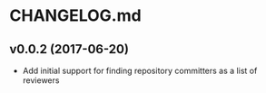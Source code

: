 CHANGELOG.md
============


v0.0.2 (2017-06-20)
-------------------

 - Add initial support for finding repository committers as a list of reviewers

